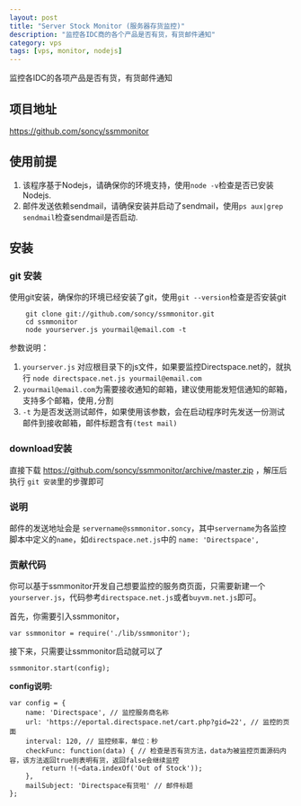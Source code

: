 ```yaml
---
layout: post
title: "Server Stock Monitor (服务器存货监控)"
description: "监控各IDC商的各个产品是否有货，有货邮件通知"
category: vps
tags: [vps, monitor, nodejs]
---
```

监控各IDC的各项产品是否有货，有货邮件通知

## 项目地址
<https://github.com/soncy/ssmmonitor>

## 使用前提

1. 该程序基于Nodejs，请确保你的环境支持，使用`node -v`检查是否已安装Nodejs.
2. 邮件发送依赖sendmail，请确保安装并启动了sendmail，使用`ps aux|grep sendmail`检查sendmail是否启动.


## 安装

### git 安装

使用git安装，确保你的环境已经安装了git，使用`git --version`检查是否安装git
    
        git clone git://github.com/soncy/ssmmonitor.git
        cd ssmmonitor
        node yourserver.js yourmail@email.com -t
    
参数说明： 

1. `yourserver.js` 对应根目录下的js文件，如果要监控Directspace.net的，就执行 `node directspace.net.js yourmail@email.com`
2. `yourmail@email.com`为需要接收通知的邮箱，建议使用能发短信通知的邮箱，支持多个邮箱，使用`,`分割
3. `-t` 为是否发送测试邮件，如果使用该参数，会在启动程序时先发送一份测试邮件到接收邮箱，邮件标题含有`(test mail)`


### download安装

直接下载 <https://github.com/soncy/ssmmonitor/archive/master.zip> ，解压后执行 `git 安装`里的步骤即可


### 说明

邮件的发送地址会是 `servername@ssmmonitor.soncy`，其中`servername`为各监控脚本中定义的`name`，如`directspace.net.js`中的 `name: 'Directspace',`

### 贡献代码

你可以基于ssmmonitor开发自己想要监控的服务商页面，只需要新建一个`yourserver.js`，代码参考`directspace.net.js`或者`buyvm.net.js`即可。

首先，你需要引入ssmmonitor，
    
    var ssmmonitor = require('./lib/ssmmonitor');

接下来，只需要让ssmmonitor启动就可以了
    
    ssmmonitor.start(config);

**config说明:**

    var config = {
        name: 'Directspace', // 监控服务商名称 
        url: 'https://eportal.directspace.net/cart.php?gid=22', // 监控的页面
        interval: 120, // 监控频率，单位：秒
        checkFunc: function(data) { // 检查是否有货方法，data为被监控页面源码内容，该方法返回true则表明有货，返回false会继续监控
            return !(~data.indexOf('Out of Stock'));
        },
        mailSubject: 'Directspace有货啦' // 邮件标题
    };
    